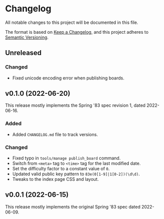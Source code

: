 # Changelog

All notable changes to this project will be documented in this file.

The format is based on [Keep a Changelog](https://keepachangelog.com/en/1.0.0/),
and this project adheres to [Semantic Versioning](https://semver.org/spec/v2.0.0.html).

## Unreleased

### Changed

- Fixed unicode encoding error when publishing boards.

## v0.1.0 (2022-06-20)

This release mostly implements the Spring '83 spec revision 1, dated 2022-06-16.

### Added

- Added `CHANGELOG.md` file to track versions.

### Changed

- Fixed typo in `tools/manage publish_board` command.
- Switch from `<meta>` tag to `<time>` tag for the last modified date.
- Set the difficulty factor to a constant value of `0`.
- Updated valid public key pattern to `83e(0[1-9]|1[0-2])(\d\d)`.
- Tweaks to the index page CSS and layout.

## v0.0.1 (2022-06-15)

This release mostly implements the original Spring '83 spec dated 2022-06-09.
